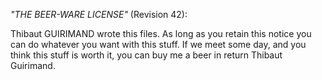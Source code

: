 *"THE BEER-WARE LICENSE"* (Revision 42):

Thibaut GUIRIMAND wrote this files. As long as you retain this notice you
can do whatever you want with this stuff. If we meet some day, and you think
this stuff is worth it, you can buy me a beer in return Thibaut Guirimand.
